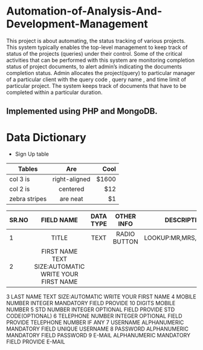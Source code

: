 # Automation-of-Analysis-And-Development-Management
This project is about automating, the status tracking of various projects. This system typically enables the top-level management to keep track of status of the projects (queries) under their control. Some of the critical activities that can be performed with this system are monitoring completion status of project documents, to alert admin’s indicating the documents completion status.
Admin  allocates  the  project(query)  to  particular  manager of  a  particular client with the query code , query  name ,  and  time limit of particular  project. The system  keeps  track  of  documents  that  have  to  be  completed  within  a  particular  duration.
## Implemented using PHP and MongoDB.

# Data Dictionary

* Sign Up table

| Tables        | Are           | Cool  |
| ------------- |:-------------:| -----:|
| col 3 is      | right-aligned | $1600 |
| col 2 is      | centered      |   $12 |
| zebra stripes | are neat      |    $1 |



|SR.NO|FIELD NAME|DATA TYPE|OTHER INFO|DESCRIPTION|
|-----|:--------:|:-------:|:--------:|---------:|
|1    |TITLE	 |TEXT     |RADIO BUTTON| LOOKUP:MR,MRS,MS|SELECT GENDER|
2     |FIRST NAME 	TEXT	SIZE:AUTOMATIC	WRITE  YOUR FIRST NAME
3	LAST NAME	TEXT	SIZE:AUTOMATIC	WRITE YOUR FIRST NAME
4	MOBILE NUMBER	INTEGER	MANDATORY FIELD	PROVIDE 10 DIGITS MOBILE NUMBER
5	STD NUMBER	INTEGER	OPTIONAL FIELD	PROVIDE STD CODE(OPTIONAL)
6	TELEPHONE NUMBER	INTEGER	OPTIONAL FIELD	PROVIDE  TELEPHONE NUMBER IF ANY
7	USERNAME	ALPHANUMERIC	MANDATORY FIELD	UNIQUE USERNAME
8	PASSWORD	ALPHANUMERIC	MANDATORY FIELD	PASSWORD
9	E-MAIL	ALPHANUMERIC	MANDATORY FIELD	PROVIDE E-MAIL 



